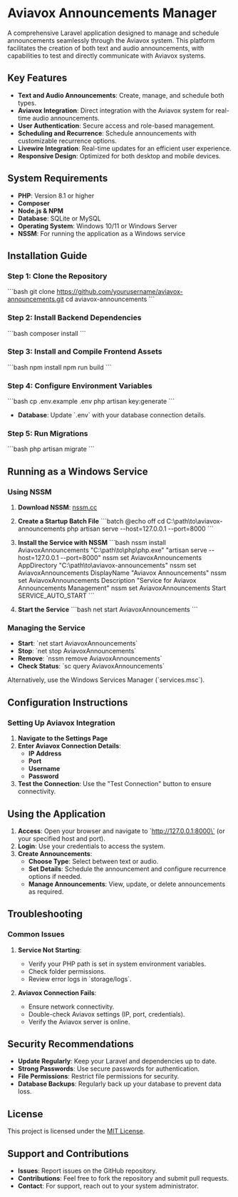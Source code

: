 
# Aviavox Announcements Manager

A comprehensive Laravel application designed to manage and schedule announcements seamlessly through the Aviavox system. This platform facilitates the creation of both text and audio announcements, with capabilities to test and directly communicate with Aviavox systems.

## Key Features

- **Text and Audio Announcements**: Create, manage, and schedule both types.
- **Aviavox Integration**: Direct integration with the Aviavox system for real-time audio announcements.
- **User Authentication**: Secure access and role-based management.
- **Scheduling and Recurrence**: Schedule announcements with customizable recurrence options.
- **Livewire Integration**: Real-time updates for an efficient user experience.
- **Responsive Design**: Optimized for both desktop and mobile devices.

## System Requirements

- **PHP**: Version 8.1 or higher
- **Composer**
- **Node.js & NPM**
- **Database**: SQLite or MySQL
- **Operating System**: Windows 10/11 or Windows Server
- **NSSM**: For running the application as a Windows service

## Installation Guide

### Step 1: Clone the Repository
\`\`\`bash
git clone https://github.com/yourusername/aviavox-announcements.git
cd aviavox-announcements
\`\`\`

### Step 2: Install Backend Dependencies
\`\`\`bash
composer install
\`\`\`

### Step 3: Install and Compile Frontend Assets
\`\`\`bash
npm install
npm run build
\`\`\`

### Step 4: Configure Environment Variables
\`\`\`bash
cp .env.example .env
php artisan key:generate
\`\`\`

- **Database**: Update \`.env\` with your database connection details.

### Step 5: Run Migrations
\`\`\`bash
php artisan migrate
\`\`\`

## Running as a Windows Service

### Using NSSM

1. **Download NSSM**: [nssm.cc](https://nssm.cc/)

2. **Create a Startup Batch File**
   \`\`\`batch
   @echo off
   cd C:\path\to\aviavox-announcements
   php artisan serve --host=127.0.0.1 --port=8000
   \`\`\`

3. **Install the Service with NSSM**
   \`\`\`bash
   nssm install AviavoxAnnouncements "C:\path\to\php\php.exe" "artisan serve --host=127.0.0.1 --port=8000"
   nssm set AviavoxAnnouncements AppDirectory "C:\path\to\aviavox-announcements"
   nssm set AviavoxAnnouncements DisplayName "Aviavox Announcements"
   nssm set AviavoxAnnouncements Description "Service for Aviavox Announcements Management"
   nssm set AviavoxAnnouncements Start SERVICE_AUTO_START
   \`\`\`

4. **Start the Service**
   \`\`\`bash
   net start AviavoxAnnouncements
   \`\`\`

### Managing the Service
- **Start**: \`net start AviavoxAnnouncements\`
- **Stop**: \`net stop AviavoxAnnouncements\`
- **Remove**: \`nssm remove AviavoxAnnouncements\`
- **Check Status**: \`sc query AviavoxAnnouncements\`

Alternatively, use the Windows Services Manager (\`services.msc\`).

## Configuration Instructions

### Setting Up Aviavox Integration

1. **Navigate to the Settings Page**
2. **Enter Aviavox Connection Details**:
   - **IP Address**
   - **Port**
   - **Username**
   - **Password**
3. **Test the Connection**: Use the "Test Connection" button to ensure connectivity.

## Using the Application

1. **Access**: Open your browser and navigate to \`http://127.0.0.1:8000\` (or your specified host and port).
2. **Login**: Use your credentials to access the system.
3. **Create Announcements**:
   - **Choose Type**: Select between text or audio.
   - **Set Details**: Schedule the announcement and configure recurrence options if needed.
   - **Manage Announcements**: View, update, or delete announcements as required.

## Troubleshooting

### Common Issues

1. **Service Not Starting**:
   - Verify your PHP path is set in system environment variables.
   - Check folder permissions.
   - Review error logs in \`storage/logs\`.

2. **Aviavox Connection Fails**:
   - Ensure network connectivity.
   - Double-check Aviavox settings (IP, port, credentials).
   - Verify the Aviavox server is online.

## Security Recommendations

- **Update Regularly**: Keep your Laravel and dependencies up to date.
- **Strong Passwords**: Use secure passwords for authentication.
- **File Permissions**: Restrict file permissions for security.
- **Database Backups**: Regularly back up your database to prevent data loss.

## License

This project is licensed under the [MIT License](https://opensource.org/licenses/MIT).

## Support and Contributions

- **Issues**: Report issues on the GitHub repository.
- **Contributions**: Feel free to fork the repository and submit pull requests.
- **Contact**: For support, reach out to your system administrator.
